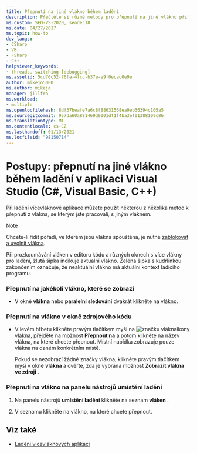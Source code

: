 ```yaml
---
title: Přepnutí na jiné vlákno během ladění
description: Přečtěte si různé metody pro přepnutí na jiné vlákno při ladění vícevláknové aplikace v aplikaci Visual Studio.
ms.custom: SEO-VS-2020, seodec18
ms.date: 04/27/2017
ms.topic: how-to
dev_langs:
- CSharp
- VB
- FSharp
- C++
helpviewer_keywords:
- threads, switching [debugging]
ms.assetid: 5cd76c52-76fa-4fcc-b37e-e9f0ecac0e9e
author: mikejo5000
ms.author: mikejo
manager: jillfra
ms.workload:
- multiple
ms.openlocfilehash: 8df37beafe7a6c8f88631568ea9eb36394c105a5
ms.sourcegitcommit: 957da60a881469d9001df1f4ba3ef01388109c86
ms.translationtype: MT
ms.contentlocale: cs-CZ
ms.lasthandoff: 01/13/2021
ms.locfileid: "98150714"
---
```

# <a name="how-to-switch-to-another-thread-while-debugging-in-visual-studio-c-visual-basic-c"></a>Postupy: přepnutí na jiné vlákno během ladění v aplikaci Visual Studio (C#, Visual Basic, C++)
Při ladění vícevláknové aplikace můžete použít některou z několika metod k přepnutí z vlákna, se kterým jste pracovali, s jiným vláknem.

> [!NOTE]
> Chcete-li řídit pořadí, ve kterém jsou vlákna spouštěna, je nutné [zablokovat a uvolnit vlákna](../debugger/get-started-debugging-multithreaded-apps.md).

Při prozkoumávání vláken v editoru kódu a různých oknech s více vlákny pro ladění, žlutá šipka indikuje aktuální vlákno. Zelená šipka s kudrlinkou zakončením označuje, že neaktuální vlákno má aktuální kontext ladicího programu.

### <a name="to-switch-to-any-thread-that-appears"></a>Přepnutí na jakékoli vlákno, které se zobrazí

- V okně **vlákna** nebo **paralelní sledování** dvakrát klikněte na vlákno.

### <a name="to-switch-to-a-thread-in-a-source-window"></a>Přepnutí na vlákno v okně zdrojového kódu

- V levém hřbetu klikněte pravým tlačítkem myši na ![značku vlákna](../debugger/media/dbg-thread-marker.png "ThreadMarker")ikony vlákna, přejděte na možnost **Přepnout na** a potom klikněte na název vlákna, na které chcete přepnout. Místní nabídka zobrazuje pouze vlákna na daném konkrétním místě.

     Pokud se nezobrazí žádné značky vlákna, klikněte pravým tlačítkem myši v okně **vlákna** a ověřte, zda je vybrána možnost **Zobrazit vlákna ve zdroji** .

### <a name="to-switch-to-a-thread-in-the-debug-location-toolbar"></a>Přepnutí na vlákno na panelu nástrojů umístění ladění

1. Na panelu nástrojů **umístění ladění** klikněte na seznam **vláken** .

2. V seznamu klikněte na vlákno, na které chcete přepnout.

## <a name="see-also"></a>Viz také
- [Ladění vícevláknových aplikací](../debugger/debug-multithreaded-applications-in-visual-studio.md)
